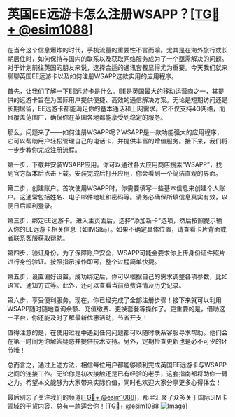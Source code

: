 # 英国EE远游卡怎么注册WSAPP？[[TG💪+ @esim1088](https://t.me/s/esim1088)]

在当今这个信息爆炸的时代，手机流量的重要性不言而喻。尤其是在海外旅行或长期居住时，如何保持与国内的联系以及获取网络服务成为了一个亟需解决的问题。对于计划前往英国的朋友来说，选择合适的通讯套餐显得尤为重要。今天我们就来聊聊英国EE远游卡以及如何注册WSAPP这款实用的应用程序。

首先，让我们了解一下EE远游卡是什么。EE是英国最大的移动运营商之一，其提供的远游卡旨在为国际用户提供便捷、高效的通信解决方案。无论是短期访问还是长期居留，EE远游卡都能满足你的基本通话和上网需求。它不仅支持4G网络，而且覆盖范围广，确保你在英国各地都能享受到稳定的服务。

那么，问题来了——如何注册WSAPP呢？WSAPP是一款功能强大的应用程序，它可以帮助用户轻松管理自己的电话卡，并提供丰富的增值服务。接下来，我们将一步步教你完成注册流程。

第一步，下载并安装WSAPP应用。你可以通过各大应用商店搜索“WSAPP”，找到官方版本后点击下载。安装完成后打开应用，你会看到一个简洁直观的界面。

第二步，创建账户。首次使用WSAPP时，你需要填写一些基本信息来创建个人账户。这通常包括姓名、电子邮件地址和密码等。请务必确保所填信息真实有效，以便日后顺利登录。

第三步，绑定EE远游卡。进入主页面后，选择“添加新卡”选项，然后按照提示输入你的EE远游卡相关信息（如IMSI码）。如果不确定具体位置，请查看卡片背面或者联系客服获取帮助。

第四步，验证身份。为了保障账户安全，WSAPP可能会要求你上传身份证件照片进行身份验证。按照指示操作即可，整个过程简单快捷。

第五步，设置偏好设置。成功绑定后，你可以根据自己的需求调整各项参数，比如语言、通知方式等。此外，还可以查看当前资费详情及历史记录。

第六步，享受便利服务。现在，你已经完成了全部注册步骤！接下来就可以利用WSAPP随时随地查询余额、充值缴费、更换套餐等操作了。更重要的是，借助这一平台，你还能及时了解最新优惠活动，节省开支！

值得注意的是，在使用过程中遇到任何问题都可以随时联系客服寻求帮助。他们会在第一时间为你解答疑惑并提供技术支持。另外，定期检查更新也是必不可少的环节哦！

总而言之，通过上述方法，相信每位用户都能够顺利完成英国EE远游卡与WSAPP之间的连接工作。无论你是初次接触还是已有经验的老手，这套指南都将助你一臂之力。希望本文能够为大家带来实际价值，同时也欢迎大家分享更多心得体会！

最后别忘了关注我们的频道[[TG💪+ @esim1088](https://t.me/s/esim1088)]，那里汇聚了众多关于国际SIM卡领域的干货内容，总有一款适合你！[[TG💪+ @esim1088](https://t.me/s/esim1088) ![Image](https://i.postimg.cc/4NQfJmqS/Snipaste-2025-05-13-00-14-12.png)]